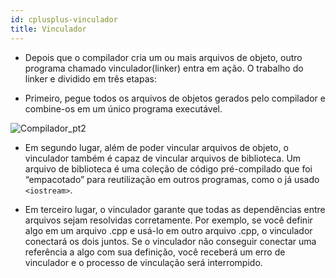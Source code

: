 ```yaml
---
id: cplusplus-vinculador
title: Vinculador
---
```


- Depois que o compilador cria um ou mais arquivos de objeto, outro programa chamado vinculador(linker) entra em ação. O trabalho do linker e dividido em três etapas:

- Primeiro, pegue todos os arquivos de objetos gerados pelo compilador e combine-os em um único programa executável.

![Compilador_pt2](assets/images/cpp-para-iniciantes/compilador_pt2.png)

- Em segundo lugar, além de poder vincular arquivos de objeto, o vinculador também é capaz de vincular arquivos de biblioteca. Um arquivo de biblioteca é uma coleção de código pré-compilado que foi “empacotado” para reutilização em outros programas, como o já usado `<iostream>`.

- Em terceiro lugar, o vinculador garante que todas as dependências entre arquivos sejam resolvidas corretamente. Por exemplo, se você definir algo em um arquivo .cpp e usá-lo em outro arquivo .cpp, o vinculador conectará os dois juntos. Se o vinculador não conseguir conectar uma referência a algo com sua definição, você receberá um erro de vinculador e o processo de vinculação será interrompido.

